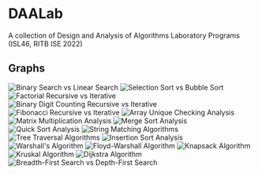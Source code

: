 # DAALab
A collection of Design and Analysis of Algorithms Laboratory Programs (ISL46, RITB ISE 2022) 

## Graphs
![Binary Search vs Linear Search](https://github.com/themohitnair/DAALab/blob/main/binarysearch_vs_linearsearch/bsearch_vs_lsearch.png)
![Selection Sort vs Bubble Sort](https://github.com/themohitnair/DAALab/blob/main/selectionsort_vs_bubblesort/bsort_vs_ssort.png)
![Factorial Recursive vs Iterative](https://github.com/themohitnair/DAALab/blob/main/factorial_recursive_vs_iterative/factorial_recursive_vs_iterative.png)
![Binary Digit Counting Recursive vs Iterative](https://github.com/themohitnair/DAALab/blob/main/binarydigitcounting_recursive_vs_iterative/binarydigitcounting_recursive_vs_iterative.png)
![Fibonacci Recursive vs Iterative](https://github.com/themohitnair/DAALab/blob/main/fibonacci_recursive_vs_iterative/fibonacci_recursive_vs_iterative.png)
![Array Unique Checking Analysis](https://github.com/themohitnair/DAALab/blob/main/unique_checking_analysis/uniquecheck_analysis.png)
![Matrix Multiplication Analysis](https://github.com/themohitnair/DAALab/blob/main/matrix_multiplication_analysis/matrixmul_analysis.png)
![Merge Sort Analysis](https://github.com/themohitnair/DAALab/blob/main/mergesort_analysis/mergesort_analysis.png)
![Quick Sort Analysis](https://github.com/themohitnair/DAALab/blob/main/quicksort_analysis/quicksort_analysis.png)
![String Matching Algorithms](https://github.com/themohitnair/DAALab/blob/main/bruteforcestringmatch_vs_horspoolstringmatch/naive_vs_horspool.png)
![Tree Traversal Algorithms](https://github.com/themohitnair/DAALab/blob/main/tree_traversal/traversal_analysis.png)
![Insertion Sort Analysis](https://github.com/themohitnair/DAALab/blob/main/insertionsort_analysis/insertionsort_analysis.png)
![Warshall's Algorithm]()
![Floyd-Warshall Algorithm]()
![Knapsack Algorithm]()
![Kruskal Algorithm]()
![Dijkstra Algorithm]()
![Breadth-First Search vs Depth-First Search]()

